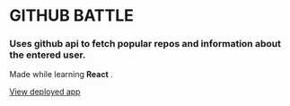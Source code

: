 # GITHUB BATTLE

### Uses github api to fetch popular repos and information about the entered user.

Made while learning **React** .

[View deployed app](https://relaxed-ride-231d3b.netlify.com/)
